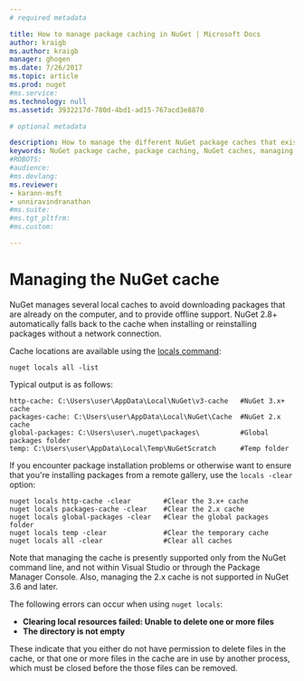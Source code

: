 ```yaml
---
# required metadata

title: How to manage package caching in NuGet | Microsoft Docs
author: kraigb
ms.author: kraigb
manager: ghogen
ms.date: 7/26/2017
ms.topic: article
ms.prod: nuget
#ms.service:
ms.technology: null
ms.assetid: 3932217d-780d-4bd1-ad15-767acd3e8870

# optional metadata

description: How to manage the different NuGet package caches that exist on a machine, which are used when installing or restoring packages.
keywords: NuGet package cache, package caching, NuGet caches, managing caches, local NuGet cache, global NuGet cache, NuGet locals command, clearing a cache
#ROBOTS:
#audience:
#ms.devlang:
ms.reviewer:
- karann-msft
- unniravindranathan
#ms.suite:
#ms.tgt_pltfrm:
#ms.custom:

---
```


# Managing the NuGet cache

NuGet manages several local caches to avoid downloading packages that are already on the computer, and to provide offline support. NuGet 2.8+ automatically falls back to the cache when installing or reinstalling packages without a network connection.

Cache locations are available using the [locals command](../tools/nuget-exe-cli-reference.md#locals):

```
nuget locals all -list
```

Typical output is as follows:

    http-cache: C:\Users\user\AppData\Local\NuGet\v3-cache   #NuGet 3.x+ cache
    packages-cache: C:\Users\user\AppData\Local\NuGet\Cache  #NuGet 2.x cache
    global-packages: C:\Users\user\.nuget\packages\          #Global packages folder
    temp: C:\Users\user\AppData\Local\Temp\NuGetScratch      #Temp folder

If you encounter package installation problems or otherwise want to ensure that you're installing packages from a remote gallery, use the `locals -clear` option:

```
nuget locals http-cache -clear        #Clear the 3.x+ cache
nuget locals packages-cache -clear    #Clear the 2.x cache
nuget locals global-packages -clear   #Clear the global packages folder
nuget locals temp -clear              #Clear the temporary cache
nuget locals all -clear               #Clear all caches
```

Note that managing the cache is presently supported only from the NuGet command line, and not within Visual Studio or through the Package Manager Console. Also, managing the 2.x cache is not supported in NuGet 3.6 and later.

The following errors can occur when using `nuget locals`:

* **Clearing local resources failed: Unable to delete one or more files**
* **The directory is not empty**

These indicate that you either do not have permission to delete files in the cache, or that one or more files in the cache are in use by another process, which must be closed before the those files can be removed.
